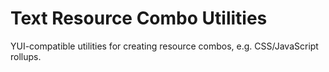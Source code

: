 Text Resource Combo Utilities
=============================

YUI-compatible utilities for creating resource combos, e.g. CSS/JavaScript rollups.